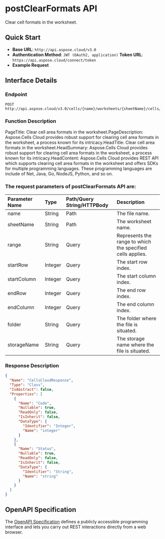 # **postClearFormats API**

Clear cell formats in the worksheet. 

## **Quick Start**

- **Base URL**: `http://api.aspose.cloud/v3.0`
- **Authentication Method**: `JWT (OAuth2, application)`  **Token URL**: `https://api.aspose.cloud/connect/token`
- **Example Request** 
<script src="https://gist.github.com/aspose-cells-cloud-gists/8a5b324fdf3e574dbd747c1a1e24b05d.js?file=Example30_PostClearFormats.cs"></script>

## **Interface Details**

### **Endpoint** 

```
POST http://api.aspose.cloud/v3.0/cells/{name}/worksheets/{sheetName}/cells/clearformats
```

### **Function Description**
PageTitle: Clear cell area formats in the worksheet.PageDescription: Aspose.Cells Cloud provides robust support for clearing cell area formats in the worksheet, a process known for its intricacy.HeadTitle: Clear cell area formats in the worksheet.HeadSummary: Aspose.Cells Cloud provides robust support for clearing cell area formats in the worksheet, a process known for its intricacy.HeadContent: Aspose.Cells Cloud provides REST API which supports clearing cell area formats in the worksheet and offers SDKs for multiple programming languages. These programming languages are include of Net, Java, Go, NodeJS, Python, and so on.

### The request parameters of **postClearFormats** API are: 

| Parameter Name | Type | Path/Query String/HTTPBody | Description | 
| :- | :- | :- |:- | 
|name|String|Path|The file name.|
|sheetName|String|Path|The worksheet name.|
|range|String|Query|Represents the range to which the specified cells applies.|
|startRow|Integer|Query|The start row index.|
|startColumn|Integer|Query|The start column index.|
|endRow|Integer|Query|The end row index.|
|endColumn|Integer|Query|The end column index.|
|folder|String|Query|The folder where the file is situated.|
|storageName|String|Query|The storage name where the file is situated.|


### **Response Description**
```json
{
  "Name": "CellsCloudResponse",
  "Type": "Class",
  "IsAbstract": false,
  "Properties": [
    {
      "Name": "Code",
      "Nullable": true,
      "ReadOnly": false,
      "IsInherit": false,
      "DataType": {
        "Identifier": "Integer",
        "Name": "integer"
      }
    },
    {
      "Name": "Status",
      "Nullable": true,
      "ReadOnly": false,
      "IsInherit": false,
      "DataType": {
        "Identifier": "String",
        "Name": "string"
      }
    }
  ]
}
```

## OpenAPI Specification

The [OpenAPI Specification](https://reference.aspose.cloud/cells/#/CellsController/PostClearFormats) defines a publicly accessible programming interface and lets you carry out REST interactions directly from a web browser.

